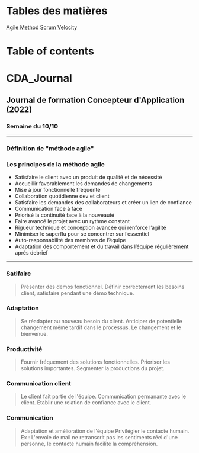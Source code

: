 # Tables des matières


[Agile Method](./agile_methode/agile_method.md)
[Scrum Velocity](./agile_methode/scrum_velocity.md)



# Table of contents

# CDA_Journal

## Journal de formation Concepteur d'Application (2022)

### Semaine du 10/10

---

### Définition de "méthode agile"


### Les principes de la méthode agile

- Satisfaire le client avec un produit de qualité et de nécessité
- Accueillir  favorablement les demandes de changements
- Mise à jour fonctionnelle fréquente
- Collaboration quotidienne dev et client
- Satisfaire les demandes des collaborateurs et créer un lien de confiance 
- Communication face à face
- Priorisé la continuité face à la nouveauté
- Faire avancé le projet avec un rythme constant
- Rigueur technique et conception avancée qui renforce l’agilité
- Minimiser le superflu pour se concentrer sur l’essentiel
- Auto-responsabilité des membres de l’équipe
- Adaptation des comportement et du travail dans l’équipe régulièrement après debrief


---


### Satifaire

> Présenter des demos fonctionnel.
> Définir correctement les besoins client, satisfaire pendant une démo technique.

### Adaptation

> Se réadapter au nouveau besoin du client.
> Anticiper de potentielle changement même tardif dans le processus.
> Le changement et le bienvenue.

### Productivité

> Fournir fréquement des solutions fonctionnelles.
> Prioriser les solutions importantes.
> Segmenter la productions du projet.

### Communication client

> Le client fait partie de l'équipe.
> Communication permanante avec le client.
> Etablir une relation de confiance avec le client.

### Communication 

> Adaptation et amélioration de l'équipe
> Privilégier le contacte humain.
>	Ex : L'envoie de mail ne retranscrit pas les sentiments réel d'une personne, le contacte humain facilite la compréhension. 
